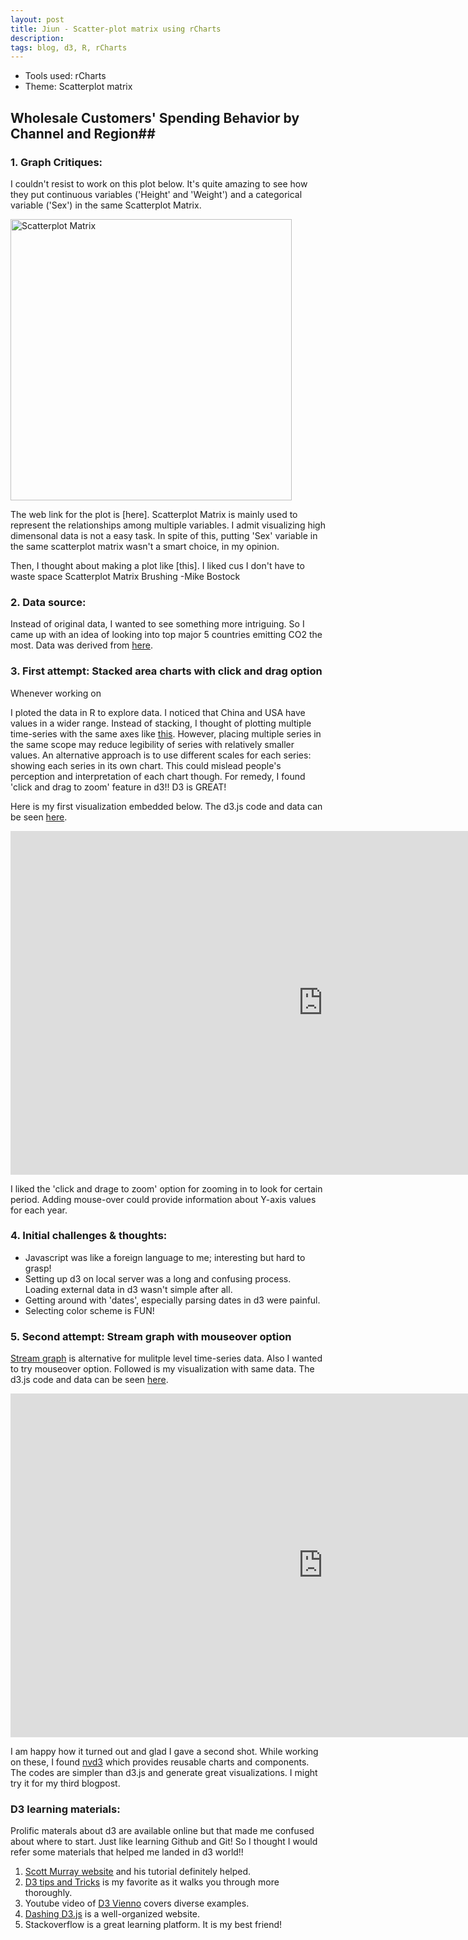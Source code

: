 ```yaml
---
layout: post
title: Jiun - Scatter-plot matrix using rCharts
description:
tags: blog, d3, R, rCharts
---
```


* Tools used: rCharts
* Theme: Scatterplot matrix

## Wholesale Customers' Spending Behavior by Channel and Region##

### 1. Graph Critiques: ###

I couldn't resist to work on this plot below. It's quite amazing to see how they put continuous variables ('Height' and 'Weight') and a categorical variable ('Sex') in the same Scatterplot Matrix. 

<a href="http://www.jmp.com/support/help/images/students.gif"><img src="http://www.jmp.com/support/help/images/students.gif" alt="Scatterplot Matrix" width="450" height="450"></a>

The web link for the plot is [here]. Scatterplot Matrix is mainly used to represent the relationships among multiple variables. I admit visualizing high dimensonal data is not a easy task. In spite of this, putting 'Sex' variable in the same scatterplot matrix wasn't a smart choice, in my opinion. 

Then, I thought about making a plot like [this]. I liked cus I don't have to waste space
Scatterplot Matrix Brushing -Mike Bostock


### 2. Data source: ###

Instead of original data, I wanted to see something more intriguing. So I came up with an idea of looking into top major 5 countries emitting CO2 the most. Data was derived from [here](http://tonto.eia.doe.gov/cfapps/ipdbproject/IEDIndex3.cfm?tid=90&pid=44&aid=8). 

### 3. First attempt: Stacked area charts with click and drag option

Whenever working on

I ploted the data in R to explore data. I noticed that China and USA have values in a wider range. Instead of stacking, I thought of plotting multiple time-series with the same axes like [this](http://bl.ocks.org/mbostock/1157787). However, placing multiple series in the same scope may reduce legibility of series with relatively smaller values. An alternative approach is to use different scales for each series: showing each series in its own chart. This could mislead people's perception and interpretation of each chart though. For remedy, I found 'click and drag to zoom' feature in d3!! D3 is GREAT! 

Here is my first visualization embedded below. The d3.js code and data can be seen [here](http://bl.ocks.org/jiun0201/d98c874281f02fdd086e). 

<div align="left"><iframe src="http://bl.ocks.org/jiun0201/raw/d98c874281f02fdd086e/" allowfullscreen="allowfullscreen" frameborder="0" width="1000" height="550"></iframe></div>

I liked the 'click and drage to zoom' option for zooming in to look for certain period. Adding mouse-over could provide information about Y-axis values for each year. 

### 4. Initial challenges & thoughts:
* Javascript was like a foreign language to me; interesting but hard to grasp! 
* Setting up d3 on local server was a long and confusing process. Loading external data in d3 wasn't simple after all. 
* Getting around with 'dates', especially parsing dates in d3 were painful. 
* Selecting color scheme is FUN! 

### 5. Second attempt: Stream graph with mouseover option

[Stream graph](http://bl.ocks.org/mbostock/4060954) is alternative for mulitple level time-series data. Also I wanted to try mouseover option. Followed is my visualization with same data. The d3.js code and data can be seen [here](http://bl.ocks.org/jiun0201/e914be44df65640f8533). 

<div align="left"><iframe src="http://bl.ocks.org/jiun0201/e914be44df65640f8533/" allowfullscreen="allowfullscreen" frameborder="0" width="1000" height="550"></iframe></div>

I am happy how it turned out and glad I gave a second shot. While working on these, I found [nvd3](http://nvd3.org/) which provides reusable charts and components. The codes are simpler than d3.js and generate great visualizations. I might try it for my third blogpost.

### D3 learning materials:
Prolific materals about d3 are available online but that made me confused about where to start. Just like learning Github and Git! So I thought I would refer some materials that helped me landed in d3 world!!

1) [Scott Murray website](http://alignedleft.com/tutorials/d3/) and his tutorial definitely helped. <br>
2) [D3 tips and Tricks](http://thedata.co/sites/thedata.co/files/u1/D3-Tips-and-Tricks_Book_v4.pdf) is my favorite as it walks you through more thoroughly. <br>
3) Youtube video of [D3 Vienno](https://www.youtube.com/user/d3vienno) covers diverse examples. <br>
4) [Dashing D3.js](https://www.dashingd3js.com/) is a well-organized website. <br>
5) Stackoverflow is a great learning platform. It is my best friend!



